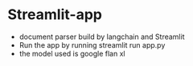 # Streamlit-app
* document parser build by langchain and Streamlit
* Run the app by running streamlit run app.py
* the model used is google flan xl 

